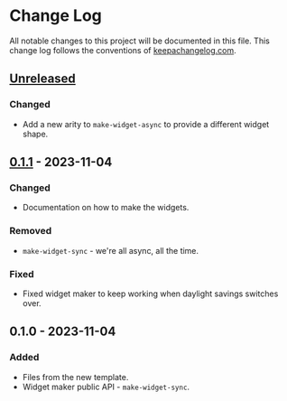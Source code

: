 # Change Log
All notable changes to this project will be documented in this file. This change log follows the conventions of [keepachangelog.com](http://keepachangelog.com/).

## [Unreleased]
### Changed
- Add a new arity to `make-widget-async` to provide a different widget shape.

## [0.1.1] - 2023-11-04
### Changed
- Documentation on how to make the widgets.

### Removed
- `make-widget-sync` - we're all async, all the time.

### Fixed
- Fixed widget maker to keep working when daylight savings switches over.

## 0.1.0 - 2023-11-04
### Added
- Files from the new template.
- Widget maker public API - `make-widget-sync`.

[Unreleased]: https://sourcehost.site/your-name/clojure_lein/compare/0.1.1...HEAD
[0.1.1]: https://sourcehost.site/your-name/clojure_lein/compare/0.1.0...0.1.1
